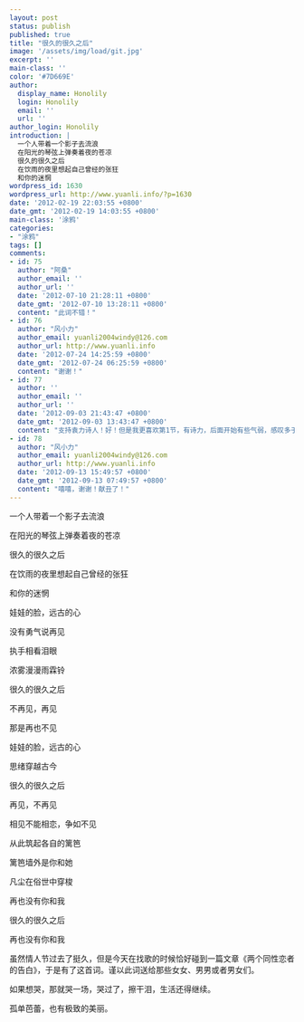 ```yaml
---
layout: post
status: publish
published: true
title: "很久的很久之后"
image: '/assets/img/load/git.jpg'
excerpt: ''
main-class: ''
color: '#7D669E'
author:
  display_name: Honolily
  login: Honolily
  email: ''
  url: ''
author_login: Honolily
introduction: |
  一个人带着一个影子去流浪
  在阳光的琴弦上弹奏着夜的苍凉
  很久的很久之后
  在饮雨的夜里想起自己曾经的张狂
  和你的迷惘
wordpress_id: 1630
wordpress_url: http://www.yuanli.info/?p=1630
date: '2012-02-19 22:03:55 +0800'
date_gmt: '2012-02-19 14:03:55 +0800'
main-class: '涂鸦'
categories:
- "涂鸦"
tags: []
comments:
- id: 75
  author: "阿桑"
  author_email: ''
  author_url: ''
  date: '2012-07-10 21:28:11 +0800'
  date_gmt: '2012-07-10 13:28:11 +0800'
  content: "此词不错！"
- id: 76
  author: "风小力"
  author_email: yuanli2004windy@126.com
  author_url: http://www.yuanli.info
  date: '2012-07-24 14:25:59 +0800'
  date_gmt: '2012-07-24 06:25:59 +0800'
  content: "谢谢！"
- id: 77
  author: ''
  author_email: ''
  author_url: ''
  date: '2012-09-03 21:43:47 +0800'
  date_gmt: '2012-09-03 13:43:47 +0800'
  content: "支持袁力诗人！好！但是我更喜欢第1节，有诗力，后面开始有些气弱，感叹多于意境的营造。从此筑起各自的篱笆，篱笆墙外是你和她&mdash;&mdash;一句多少把意境又拉回许多。"
- id: 78
  author: "风小力"
  author_email: yuanli2004windy@126.com
  author_url: http://www.yuanli.info
  date: '2012-09-13 15:49:57 +0800'
  date_gmt: '2012-09-13 07:49:57 +0800'
  content: "嘻嘻，谢谢！献丑了！"
---
```

一个人带着一个影子去流浪

在阳光的琴弦上弹奏着夜的苍凉

很久的很久之后

在饮雨的夜里想起自己曾经的张狂

和你的迷惘

娃娃的脸，远古的心

没有勇气说再见

执手相看泪眼

浓雾漫漫雨霖铃

很久的很久之后

不再见，再见

那是再也不见

娃娃的脸，远古的心

思绪穿越古今

很久的很久之后

再见，不再见

相见不能相恋，争如不见

从此筑起各自的篱笆

篱笆墙外是你和她

凡尘在俗世中穿梭

再也没有你和我

很久的很久之后

再也没有你和我

虽然情人节过去了挺久，但是今天在找歌的时候恰好碰到一篇文章《两个同性恋者的告白》，于是有了这首词。谨以此词送给那些女女、男男或者男女们。

如果想哭，那就哭一场，哭过了，擦干泪，生活还得继续。

孤单芭蕾，也有极致的美丽。

